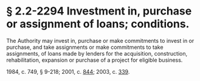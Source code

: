 # § 2.2-2294 Investment in, purchase or assignment of loans; conditions.

<p>The Authority may invest in, purchase or make commitments to invest in or purchase, and take assignments or make commitments to take assignments, of loans made by lenders for the acquisition, construction, rehabilitation, expansion or purchase of a project for eligible business.</p><p>1984, c. 749, § 9-218; 2001, c. <a href='http://lis.virginia.gov/cgi-bin/legp604.exe?011+ful+CHAP0844'>844</a>; 2003, c. <a href='http://lis.virginia.gov/cgi-bin/legp604.exe?031+ful+CHAP0339'>339</a>.</p>
